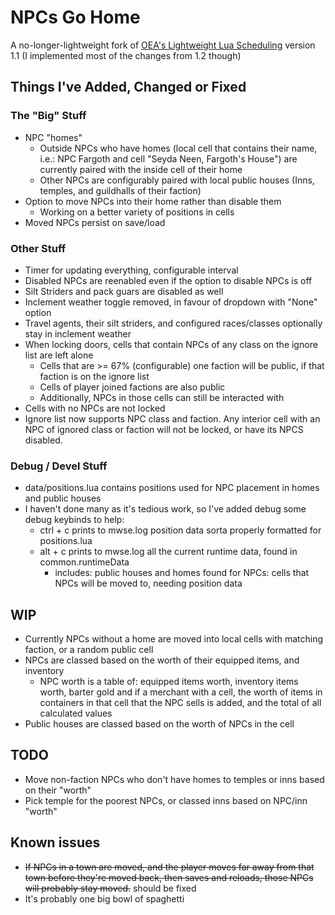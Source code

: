 # NPCs Go Home #

A no-longer-lightweight fork of [OEA's Lightweight Lua Scheduling](https://www.nexusmods.com/morrowind/mods/48584) version 1.1 (I implemented most of the changes from 1.2 though)

## Things I've Added, Changed or Fixed ##

### The "Big" Stuff ###

- NPC "homes"
  - Outside NPCs who have homes (local cell that contains their name, i.e.: NPC Fargoth and cell "Seyda Neen, Fargoth's House") are currently paired with the inside cell of their home
  - Other NPCs are configurably paired with local public houses (Inns, temples, and guildhalls of their faction)
- Option to move NPCs into their home rather than disable them
    - Working on a better variety of positions in cells
- Moved NPCs persist on save/load

### Other Stuff ###

- Timer for updating everything, configurable interval
- Disabled NPCs are reenabled even if the option to disable NPCs is off
- Silt Striders and pack guars are disabled as well
- Inclement weather toggle removed, in favour of dropdown with "None" option
- Travel agents, their silt striders, and configured races/classes optionally stay in inclement weather
- When locking doors, cells that contain NPCs of any class on the ignore list are left alone
  - Cells that are >= 67% (configurable) one faction will be public, if that faction is on the ignore list
  - Cells of player joined factions are also public
  - Additionally, NPCs in those cells can still be interacted with
- Cells with no NPCs are not locked
- Ignore list now supports NPC class and faction. Any interior cell with an NPC of
  ignored class or faction will not be locked, or have its NPCS disabled.

### Debug / Devel Stuff ###

- data/positions.lua contains positions used for NPC placement in homes and public houses
- I haven't done many as it's tedious work, so I've added debug some debug keybinds to help:
  - ctrl + c prints to mwse.log position data sorta properly formatted for positions.lua
  - alt + c prints to mwse.log all the current runtime data, found in common.runtimeData
    - includes: public houses and homes found for NPCs: cells that NPCs will be moved to, needing position data

## WIP ##

- Currently NPCs without a home are moved into local cells with matching faction, or a random public cell
- NPCs are classed based on the worth of their equipped items, and inventory
  - NPC worth is a table of: equipped items worth, inventory items worth, barter
    gold and if a merchant with a cell, the worth of items in containers in that
    cell that the NPC sells is added, and the total of all calculated values
- Public houses are classed based on the worth of NPCs in the cell

## TODO ##

- Move non-faction NPCs who don't have homes to temples or inns based on their "worth"
- Pick temple for the poorest NPCs, or classed inns based on NPC/inn "worth"

## Known issues ##

- ~~If NPCs in a town are moved, and the player moves far away from that town before they're moved back, then
  saves and reloads, those NPCs will probably stay moved.~~ should be fixed
- It's probably one big bowl of spaghetti
